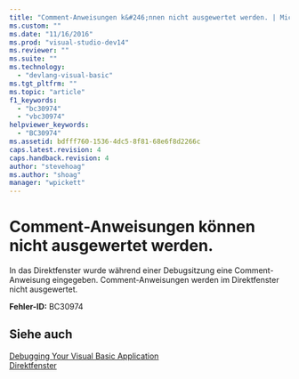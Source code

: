 ```yaml
---
title: "Comment-Anweisungen k&#246;nnen nicht ausgewertet werden. | Microsoft Docs"
ms.custom: ""
ms.date: "11/16/2016"
ms.prod: "visual-studio-dev14"
ms.reviewer: ""
ms.suite: ""
ms.technology: 
  - "devlang-visual-basic"
ms.tgt_pltfrm: ""
ms.topic: "article"
f1_keywords: 
  - "bc30974"
  - "vbc30974"
helpviewer_keywords: 
  - "BC30974"
ms.assetid: bdfff760-1536-4dc5-8f81-68e6f8d2266c
caps.latest.revision: 4
caps.handback.revision: 4
author: "stevehoag"
ms.author: "shoag"
manager: "wpickett"
---
```

# Comment-Anweisungen k&#246;nnen nicht ausgewertet werden.
In das Direktfenster wurde während einer Debugsitzung eine Comment\-Anweisung eingegeben. Comment\-Anweisungen werden im Direktfenster nicht ausgewertet.  
  
 **Fehler\-ID:** BC30974  
  
## Siehe auch  
 [Debugging Your Visual Basic Application](../../visual-basic/developing-apps/debugging.md)   
 [Direktfenster](/visual-studio/ide/reference/immediate-window)